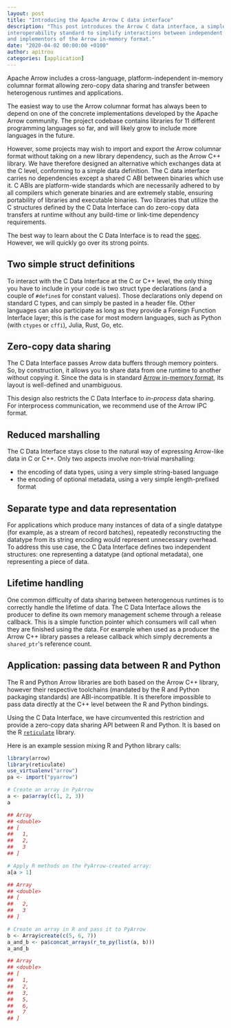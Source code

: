 ```yaml
---
layout: post
title: "Introducing the Apache Arrow C data interface"
description: "This post introduces the Arrow C data interface, a simple C-based
interoperability standard to simplify interactions between independent users
and implementors of the Arrow in-memory format."
date: "2020-04-02 00:00:00 +0100"
author: apitrou
categories: [application]
---
```

<!--
{% comment %}
Licensed to the Apache Software Foundation (ASF) under one or more
contributor license agreements.  See the NOTICE file distributed with
this work for additional information regarding copyright ownership.
The ASF licenses this file to you under the Apache License, Version 2.0
(the "License"); you may not use this file except in compliance with
the License.  You may obtain a copy of the License at

http://www.apache.org/licenses/LICENSE-2.0

Unless required by applicable law or agreed to in writing, software
distributed under the License is distributed on an "AS IS" BASIS,
WITHOUT WARRANTIES OR CONDITIONS OF ANY KIND, either express or implied.
See the License for the specific language governing permissions and
limitations under the License.
{% endcomment %}
-->

Apache Arrow includes a cross-language, platform-independent in-memory
columnar format allowing zero-copy data sharing and transfer between
heterogenous runtimes and applications.

The easiest way to use the Arrow columnar format has always been to depend
on one of the concrete implementations developed by the Apache Arrow community.
The project codebase contains libraries for 11 different programming languages
so far, and will likely grow to include more languages in the future.

However, some projects may wish to import and export the Arrow columnar format
without taking on a new library dependency, such as the Arrow C++ library.
We have therefore designed an alternative which exchanges data at the C level,
conforming to a simple data definition.  The C data interface carries no dependencies
except a shared C ABI between binaries which use it.  C ABIs are platform-wide standards
which are necessarily adhered to by all compilers which generate binaries and are extremely
stable, ensuring portability of libraries and executable binaries.  Two libraries that utilize
the C structures defined by the C Data Interface can do zero-copy data
transfers at runtime without any build-time or link-time dependency
requirements.

The best way to learn about the C Data Interface is to read the
[spec](https://arrow.apache.org/docs/format/CDataInterface.html).
However, we will quickly go over its strong points.

## Two simple struct definitions

To interact with the C Data Interface at the C or C++ level, the only
thing you have to include in your code is two struct type declarations
(and a couple of `#define`s for constant values).  Those declarations
only depend on standard C types, and can simply be pasted in a header
file.  Other languages can also participate as long as they provide a
Foreign Function Interface layer; this is the case for most modern
languages, such as Python (with `ctypes` or `cffi`), Julia, Rust, Go, etc.

## Zero-copy data sharing

The C Data Interface passes Arrow data buffers through memory pointers.  So,
by construction, it allows you to share data from one runtime to
another without copying it.  Since the data is in standard
[Arrow in-memory format](https://arrow.apache.org/docs/format/Columnar.html),
its layout is well-defined and unambiguous.

This design also restricts the C Data Interface to *in-process* data sharing.
For interprocess communication, we recommend use of the Arrow IPC format.

## Reduced marshalling

The C Data Interface stays close to the natural way of expressing Arrow-like
data in C or C++.  Only two aspects involve non-trivial marshalling:

* the encoding of data types, using a very simple string-based language
* the encoding of optional metadata, using a very simple length-prefixed format

## Separate type and data representation

For applications which produce many instances of data of a single datatype
(for example, as a stream of record batches), repeatedly reconstructing the
datatype from its string encoding would represent unnecessary overhead.  To
address this use case, the C Data Interface defines two independent structures:
one representing a datatype (and optional metadata), one representing a piece
of data.

## Lifetime handling

One common difficulty of data sharing between heterogenous runtimes is to
correctly handle the lifetime of data.  The C Data Interface allows the producer
to define its own memory management scheme through a release callback.
This is a simple function pointer which consumers will call when they are
finished using the data.  For example when used as a producer the Arrow C++
library passes a release callback which simply decrements a `shared_ptr`'s
reference count.

## Application: passing data between R and Python

The R and Python Arrow libraries are both based on the Arrow C++ library,
however their respective toolchains (mandated by the R and Python packaging
standards) are ABI-incompatible.  It is therefore impossible to pass data
directly at the C++ level between the R and Python bindings.

Using the C Data Interface, we have circumvented this restriction and provide
a zero-copy data sharing API between R and Python.  It is based on the R
[`reticulate`](https://rstudio.github.io/reticulate/) library.

Here is an example session mixing R and Python library calls:

```r
library(arrow)
library(reticulate)
use_virtualenv("arrow")
pa <- import("pyarrow")

# Create an array in PyArrow
a <- pa$array(c(1, 2, 3))
a

## Array
## <double>
## [
##   1,
##   2,
##   3
## ]

# Apply R methods on the PyArrow-created array:
a[a > 1]

## Array
## <double>
## [
##   2,
##   3
## ]

# Create an array in R and pass it to PyArrow
b <- Array$create(c(5, 6, 7))
a_and_b <- pa$concat_arrays(r_to_py(list(a, b)))
a_and_b

## Array
## <double>
## [
##   1,
##   2,
##   3,
##   5,
##   6,
##   7
## ]
```
